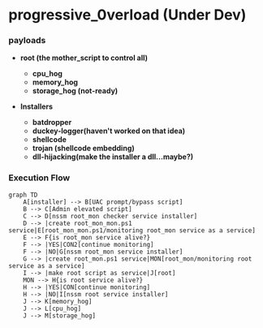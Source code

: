 # progressive_0verload (Under Dev)


### payloads
- **root (the mother_script to control all)**
	- **cpu_hog**
	- **memory_hog**
	- **storage_hog (not-ready)**

- **Installers**
	- **batdropper**
	- **duckey-logger(haven't worked on that idea)**
	- **shellcode**
	- **trojan (shellcode embedding)**
	- **dll-hijacking(make the installer a dll...maybe?)**

### Execution Flow

```mermaid
graph TD
	A[installer] --> B[UAC prompt/bypass script]
	B --> C[Admin elevated script]
	C --> D[nssm root_mon checker service installer]
	D --> |create root_mon_mon.ps1 service|E[root_mon_mon.ps1/monitoring root_mon service as a service]
	E --> F{is root_mon service alive?}
	F --> |YES|CON2[continue monitoring]
	F --> |NO|G[nssm root_mon service installer]
	G --> |create root_mon.ps1 service|MON[root_mon/monitoring root service as a service]
	I --> |make root script as service|J[root]
	MON --> H{is root service alive?}
	H --> |YES|CON[continue monitoring]
	H --> |NO|I[nssm root service installer]
	J --> K[memory_hog]
	J --> L[cpu_hog]
	J --> M[storage_hog]
```

